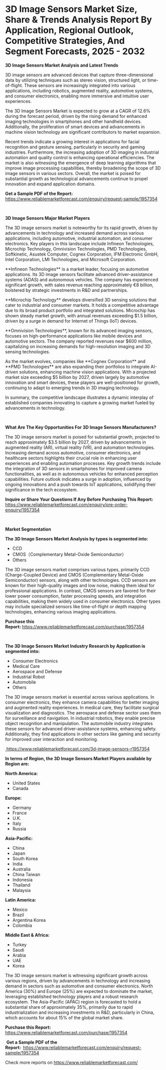 <p><h1>3D Image Sensors Market Size, Share & Trends Analysis Report By Application, Regional Outlook, Competitive Strategies, And Segment Forecasts, 2025 - 2032</h1></p><p><strong>3D Image Sensors Market Analysis and Latest Trends</strong></p>
<p><p>3D image sensors are advanced devices that capture three-dimensional data by utilizing techniques such as stereo vision, structured light, or time-of-flight. These sensors are increasingly integrated into various applications, including robotics, augmented reality, automotive systems, and consumer electronics, enabling more immersive and intuitive user experiences. </p><p>The 3D Image Sensors Market is expected to grow at a CAGR of 12.6% during the forecast period, driven by the rising demand for enhanced imaging technologies in smartphones and other handheld devices. Additionally, the proliferation of smart devices and advancements in machine vision technology are significant contributors to market expansion. </p><p>Recent trends indicate a growing interest in applications for facial recognition and gesture sensing, particularly in security and gaming industries. Furthermore, the increasing adoption of 3D imaging in industrial automation and quality control is enhancing operational efficiencies. The market is also witnessing the emergence of deep learning algorithms that improve image processing capabilities, thereby broadening the scope of 3D image sensors in various sectors. Overall, the market is poised for substantial growth as technological advancements continue to propel innovation and expand application domains.</p></p>
<p><strong>Get a Sample PDF of the Report:&nbsp;</strong> <a href="https://www.reliablemarketforecast.com/enquiry/request-sample/1957354?utm_campaign=2336&utm_medium=2&utm_source=Github&utm_content=ia&utm_term=06042025&utm_id=3d-image-sensors">https://www.reliablemarketforecast.com/enquiry/request-sample/1957354</a></p>
<p>&nbsp;</p>
<p><strong>3D Image Sensors Major Market Players</strong></p>
<p><p>The 3D image sensors market is noteworthy for its rapid growth, driven by advancements in technology and increased demand across various applications, including automotive, industrial automation, and consumer electronics. Key players in this landscape include Infineon Technologies, Microchip Technology, Omnivision Technologies, PMD Technologies, Softkinetic, Asustek Computer, Cognex Corporation, IFM Electronic GmbH, Intel Corporation, LMI Technologies, and Microsoft Corporation.</p><p>**Infineon Technologies** is a market leader, focusing on automotive applications. Its 3D image sensors facilitate advanced driver-assistance systems (ADAS) and autonomous vehicles. The company has experienced significant growth, with sales revenue reaching approximately €8 billion, bolstered by strategic investments in R&D and partnerships.</p><p>**Microchip Technology** develops diversified 3D sensing solutions that cater to industrial and consumer markets. It holds a competitive advantage due to its broad product portfolio and integrated solutions. Microchip has shown steady market growth, with annual revenues exceeding $1.5 billion, driven by a surge in demand for Internet of Things (IoT) devices.</p><p>**Omnivision Technologies**, known for its advanced imaging sensors, focuses on high-performance applications like mobile devices and automotive sectors. The company reported revenues near $600 million, capitalizing on increasing demands for high-resolution imaging and 3D sensing technologies.</p><p>As the market evolves, companies like **Cognex Corporation** and **PMD Technologies** are also expanding their portfolios to integrate AI-driven solutions, enhancing machine vision applications. With a projected market size exceeding $5 billion by 2027, driven largely by automotive innovation and smart devices, these players are well-positioned for growth, continuing to adapt to emerging trends in 3D imaging technology. </p><p>In summary, the competitive landscape illustrates a dynamic interplay of established companies innovating to capture a growing market fueled by advancements in technology.</p></p>
<p>&nbsp;</p>
<p><strong>What Are The Key Opportunities For 3D Image Sensors Manufacturers?</strong></p>
<p><p>The 3D image sensors market is poised for substantial growth, projected to reach approximately $3.5 billion by 2027, driven by advancements in augmented reality (AR), virtual reality (VR), and automation technologies. Increasing demand across automotive, consumer electronics, and healthcare sectors highlights their crucial role in enhancing user experiences and enabling automation processes. Key growth trends include the integration of 3D sensors in smartphones for improved camera functionalities, as well as in autonomous vehicles for enhanced perception capabilities. Future outlook indicates a surge in adoption, influenced by ongoing innovations and a push towards IoT applications, solidifying their significance in the tech ecosystem.</p></p>
<p><strong>Inquire or Share Your Questions If Any Before Purchasing This Report:</strong> <a href="https://www.reliablemarketforecast.com/enquiry/pre-order-enquiry/1957354?utm_campaign=2336&utm_medium=2&utm_source=Github&utm_content=ia&utm_term=06042025&utm_id=3d-image-sensors">https://www.reliablemarketforecast.com/enquiry/pre-order-enquiry/1957354</a></p>
<p>&nbsp;</p>
<p><strong>Market Segmentation</strong></p>
<p><strong>The 3D Image Sensors Market Analysis by types is segmented into:</strong></p>
<p><ul><li>CCD</li><li>CMOS（Complementary Metal-Oxide Semiconductor）</li><li>Others</li></ul></p>
<p><p>The 3D image sensors market comprises various types, primarily CCD (Charge-Coupled Device) and CMOS (Complementary Metal-Oxide Semiconductor) sensors, along with other technologies. CCD sensors are known for their high-quality images and low noise, making them ideal for professional applications. In contrast, CMOS sensors are favored for their lower power consumption, faster processing speeds, and integration capabilities, making them widely used in consumer electronics. Other types may include specialized sensors like time-of-flight or depth mapping technologies, enhancing various imaging applications.</p></p>
<p><strong>Purchase this Report:&nbsp;</strong><a href="https://www.reliablemarketforecast.com/purchase/1957354?utm_campaign=2336&utm_medium=2&utm_source=Github&utm_content=ia&utm_term=06042025&utm_id=3d-image-sensors">https://www.reliablemarketforecast.com/purchase/1957354</a></p>
<p>&nbsp;</p>
<p><strong>The 3D Image Sensors Market Industry Research by Application is segmented into:</strong></p>
<p><ul><li>Consumer Electronics</li><li>Medical Care</li><li>Aerospace and Defense</li><li>Industrial Robot</li><li>Automobile</li><li>Others</li></ul></p>
<p><p>The 3D image sensors market is essential across various applications. In consumer electronics, they enhance camera capabilities for better imaging and augmented reality experiences. In medical care, they facilitate surgical visualization and diagnostics. The aerospace and defense sector uses them for surveillance and navigation. In industrial robotics, they enable precise object recognition and manipulation. The automobile industry integrates these sensors for advanced driver-assistance systems, enhancing safety. Additionally, they find applications in other sectors like gaming and security for improved user interaction and monitoring.</p></p>
<p><a href="https://www.reliablemarketforecast.com/3d-image-sensors-r1957354?utm_campaign=2336&utm_medium=2&utm_source=Github&utm_content=ia&utm_term=06042025&utm_id=3d-image-sensors">&nbsp;https://www.reliablemarketforecast.com/3d-image-sensors-r1957354</a></p>
<p><strong>In terms of Region, the 3D Image Sensors Market Players available by Region are:</strong></p>
<p>
    <p> <strong> North America: </strong>
        <ul>
            <li>United States</li>
            <li>Canada</li>
        </ul>
        </p> 
    <p> <strong> Europe: </strong>
        <ul>
            <li>Germany</li>
            <li>France</li>
            <li>U.K.</li>
            <li>Italy</li>
            <li>Russia</li>
        </ul>
        </p> 
    <p> <strong> Asia-Pacific: </strong>
        <ul>
            <li>China</li>
            <li>Japan</li>
            <li>South Korea</li>
            <li>India</li>
            <li>Australia</li>
            <li>China Taiwan</li>
            <li>Indonesia</li>
            <li>Thailand</li>
            <li>Malaysia</li>
        </ul>
        </p> 
    <p> <strong> Latin America: </strong>
        <ul>
            <li>Mexico</li>
            <li>Brazil</li>
            <li>Argentina Korea</li>
            <li>Colombia</li>
        </ul>
        </p> 
    <p> <strong> Middle East & Africa: </strong>
        <ul>
            <li>Turkey</li>
            <li>Saudi</li>
            <li>Arabia</li>
            <li>UAE</li>
            <li>Korea</li>
        </ul>
    </p>
    </p>
<p><p>The 3D image sensors market is witnessing significant growth across various regions, driven by advancements in technology and increasing demand in sectors such as automotive and consumer electronics. North America (30%) and Europe (25%) are expected to dominate the market, leveraging established technology players and a robust research ecosystem. The Asia-Pacific (APAC) region is forecasted to hold a substantial share of approximately 35%, primarily due to rapid industrialization and increasing investments in R&D, particularly in China, which accounts for about 15% of the global market share.</p></p>
<p><strong>Purchase this Report: </strong><a href="https://www.reliablemarketforecast.com/purchase/1957354?utm_campaign=2336&utm_medium=2&utm_source=Github&utm_content=ia&utm_term=06042025&utm_id=3d-image-sensors">https://www.reliablemarketforecast.com/purchase/1957354</a></p>
<p>&nbsp;<strong>Get a Sample PDF of the Report:&nbsp;&nbsp;</strong><a href="https://www.reliablemarketforecast.com/enquiry/request-sample/1957354?utm_campaign=2336&utm_medium=2&utm_source=Github&utm_content=ia&utm_term=06042025&utm_id=3d-image-sensors">https://www.reliablemarketforecast.com/enquiry/request-sample/1957354</a></p>
<p><strong></strong></p>
<p>Check more reports on <a href="https://www.reliablemarketforecast.com/?utm_campaign=2336&utm_medium=2&utm_source=Github&utm_content=ia&utm_term=06042025&utm_id=3d-image-sensors">https://www.reliablemarketforecast.com/</a></p>